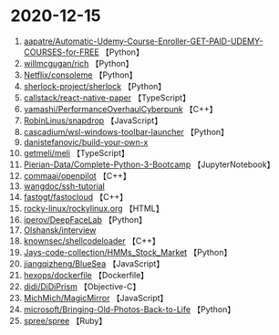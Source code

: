 # 2020-12-15

1. [aapatre/Automatic-Udemy-Course-Enroller-GET-PAID-UDEMY-COURSES-for-FREE](https://github.com/aapatre/Automatic-Udemy-Course-Enroller-GET-PAID-UDEMY-COURSES-for-FREE) 【Python】
2. [willmcgugan/rich](https://github.com/willmcgugan/rich) 【Python】
3. [Netflix/consoleme](https://github.com/Netflix/consoleme) 【Python】
4. [sherlock-project/sherlock](https://github.com/sherlock-project/sherlock) 【Python】
5. [callstack/react-native-paper](https://github.com/callstack/react-native-paper) 【TypeScript】
6. [yamashi/PerformanceOverhaulCyberpunk](https://github.com/yamashi/PerformanceOverhaulCyberpunk) 【C++】
7. [RobinLinus/snapdrop](https://github.com/RobinLinus/snapdrop) 【JavaScript】
8. [cascadium/wsl-windows-toolbar-launcher](https://github.com/cascadium/wsl-windows-toolbar-launcher) 【Python】
9. [danistefanovic/build-your-own-x](https://github.com/danistefanovic/build-your-own-x) 
10. [getmeli/meli](https://github.com/getmeli/meli) 【TypeScript】
11. [Pierian-Data/Complete-Python-3-Bootcamp](https://github.com/Pierian-Data/Complete-Python-3-Bootcamp) 【JupyterNotebook】
12. [commaai/openpilot](https://github.com/commaai/openpilot) 【C++】
13. [wangdoc/ssh-tutorial](https://github.com/wangdoc/ssh-tutorial) 
14. [fastogt/fastocloud](https://github.com/fastogt/fastocloud) 【C++】
15. [rocky-linux/rockylinux.org](https://github.com/rocky-linux/rockylinux.org) 【HTML】
16. [iperov/DeepFaceLab](https://github.com/iperov/DeepFaceLab) 【Python】
17. [Olshansk/interview](https://github.com/Olshansk/interview) 
18. [knownsec/shellcodeloader](https://github.com/knownsec/shellcodeloader) 【C++】
19. [Jays-code-collection/HMMs_Stock_Market](https://github.com/Jays-code-collection/HMMs_Stock_Market) 【Python】
20. [jiangqizheng/BlueSea](https://github.com/jiangqizheng/BlueSea) 【JavaScript】
21. [hexops/dockerfile](https://github.com/hexops/dockerfile) 【Dockerfile】
22. [didi/DiDiPrism](https://github.com/didi/DiDiPrism) 【Objective-C】
23. [MichMich/MagicMirror](https://github.com/MichMich/MagicMirror) 【JavaScript】
24. [microsoft/Bringing-Old-Photos-Back-to-Life](https://github.com/microsoft/Bringing-Old-Photos-Back-to-Life) 【Python】
25. [spree/spree](https://github.com/spree/spree) 【Ruby】
